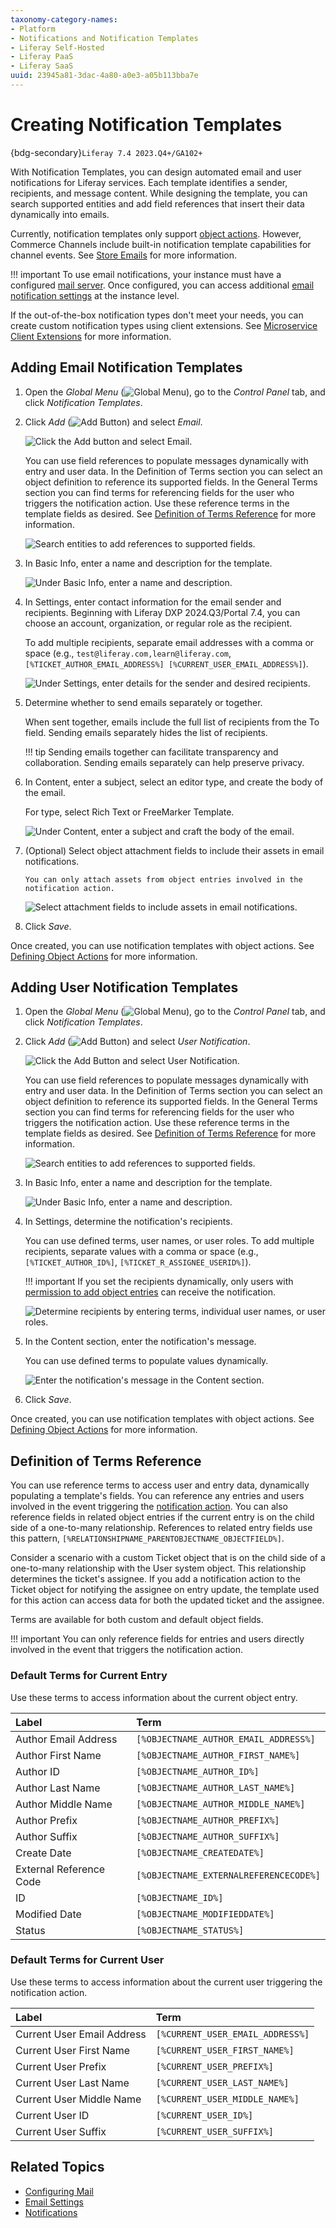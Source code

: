 ```yaml
---
taxonomy-category-names:
- Platform
- Notifications and Notification Templates
- Liferay Self-Hosted
- Liferay PaaS
- Liferay SaaS
uuid: 23945a81-3dac-4a80-a0e3-a05b113bba7e
---
```

# Creating Notification Templates

{bdg-secondary}`Liferay 7.4 2023.Q4+/GA102+`

With Notification Templates, you can design automated email and user notifications for Liferay services. Each template identifies a sender, recipients, and message content. While designing the template, you can search supported entities and add field references that insert their data dynamically into emails.

Currently, notification templates only support [object actions](../../liferay-development/objects/creating-and-managing-objects/actions/defining-object-actions.md). However, Commerce Channels include built-in notification template capabilities for channel events. See [Store Emails](https://learn.liferay.com/w/commerce/store-management/sending-emails) for more information.

!!! important
    To use email notifications, your instance must have a configured [mail server](../../installation-and-upgrades/setting-up-liferay/configuring-mail.md). Once configured, you can access additional [email notification settings](../../system-administration/configuring-liferay/virtual-instances/email-settings.md) at the instance level.

If the out-of-the-box notification types don't meet your needs, you can create custom notification types using client extensions. See [Microservice Client Extensions](../../liferay-development/integrating-microservices.md) for more information.

## Adding Email Notification Templates

1. Open the *Global Menu* (![Global Menu](../../images/icon-applications-menu.png)), go to the *Control Panel* tab, and click *Notification Templates*.

1. Click *Add* (![Add Button](../../images/icon-add.png)) and select *Email*.

   ![Click the Add button and select Email.](./creating-notification-templates/images/01.png)

   You can use field references to populate messages dynamically with entry and user data. In the Definition of Terms section you can select an object definition to reference its supported fields. In the General Terms section you can find terms for referencing fields for the user who triggers the notification action. Use these reference terms in the template fields as desired. See [Definition of Terms Reference](#definition-of-terms-reference) for more information.

   ![Search entities to add references to supported fields.](./creating-notification-templates/images/02.png)

1. In Basic Info, enter a name and description for the template.

   ![Under Basic Info, enter a name and description.](./creating-notification-templates/images/03.png)

1. In Settings, enter contact information for the email sender and recipients. Beginning with Liferay DXP 2024.Q3/Portal 7.4, you can choose an account, organization, or regular role as the recipient.

   To add multiple recipients, separate email addresses with a comma or space (e.g., `test@liferay.com,learn@liferay.com`, `[%TICKET_AUTHOR_EMAIL_ADDRESS%] [%CURRENT_USER_EMAIL_ADDRESS%]`).

   ![Under Settings, enter details for the sender and desired recipients.](./creating-notification-templates/images/04.png)

1. Determine whether to send emails separately or together.

   When sent together, emails include the full list of recipients from the To field. Sending emails separately hides the list of recipients.

   !!! tip
       Sending emails together can facilitate transparency and collaboration. Sending emails separately can help preserve privacy.

1. In Content, enter a subject, select an editor type, and create the body of the email.

   For type, select Rich Text or FreeMarker Template.

   ![Under Content, enter a subject and craft the body of the email.](./creating-notification-templates/images/05.png)

1. (Optional) Select object attachment fields to include their assets in email notifications.

   ```{important}
   You can only attach assets from object entries involved in the notification action.
   ```

   ![Select attachment fields to include assets in email notifications.](./creating-notification-templates/images/06.png)

1. Click *Save*.

Once created, you can use notification templates with object actions. See [Defining Object Actions](../../liferay-development/objects/creating-and-managing-objects/actions/defining-object-actions.md) for more information.

## Adding User Notification Templates

1. Open the *Global Menu* (![Global Menu](../../images/icon-applications-menu.png)), go to the *Control Panel* tab, and click *Notification Templates*.

1. Click *Add* (![Add Button](../../images/icon-add.png)) and select *User Notification*.

   ![Click the Add Button and select User Notification.](./creating-notification-templates/images/07.png)

   You can use field references to populate messages dynamically with entry and user data. In the Definition of Terms section you can select an object definition to reference its supported fields. In the General Terms section you can find terms for referencing fields for the user who triggers the notification action. Use these reference terms in the template fields as desired. See [Definition of Terms Reference](#definition-of-terms-reference) for more information.

   ![Search entities to add references to supported fields.](./creating-notification-templates/images/08.png)

1. In Basic Info, enter a name and description for the template.

   ![Under Basic Info, enter a name and description.](./creating-notification-templates/images/09.png)

1. In Settings, determine the notification's recipients.

   You can use defined terms, user names, or user roles. To add multiple recipients, separate values with a comma or space (e.g., `[%TICKET_AUTHOR_ID%]`, `[%TICKET_R_ASSIGNEE_USERID%]`).

   !!! important
       If you set the recipients dynamically, only users with [permission to add object entries](../../liferay-development/objects/understanding-object-integrations/permissions-framework-integration.md#creating-entries) can receive the notification.

   ![Determine recipients by entering terms, individual user names, or user roles.](./creating-notification-templates/images/10.png)

1. In the Content section, enter the notification's message.

   You can use defined terms to populate values dynamically.

   ![Enter the notification's message in the Content section.](./creating-notification-templates/images/11.png)

1. Click *Save*.

Once created, you can use notification templates with object actions. See [Defining Object Actions](../../liferay-development/objects/creating-and-managing-objects/actions/defining-object-actions.md) for more information.

## Definition of Terms Reference

You can use reference terms to access user and entry data, dynamically populating a template's fields. You can reference any entries and users involved in the event triggering the [notification action](../../liferay-development/objects/creating-and-managing-objects/actions/understanding-action-types.md#notification). You can also reference fields in related object entries if the current entry is on the child side of a one-to-many relationship. References to related entry fields use this pattern, `[%RELATIONSHIPNAME_PARENTOBJECTNAME_OBJECTFIELD%]`.

Consider a scenario with a custom Ticket object that is on the child side of a one-to-many relationship with the User system object. This relationship determines the ticket's assignee. If you add a notification action to the Ticket object for notifying the assignee on entry update, the template used for this action can access data for both the updated ticket and the assignee.

Terms are available for both custom and default object fields.

!!! important
   You can only reference fields for entries and users directly involved in the event that triggers the notification action. 

### Default Terms for Current Entry

Use these terms to access information about the current object entry.

| Label                   | Term                                   |
|:------------------------|:---------------------------------------|
| Author Email Address    | `[%OBJECTNAME_AUTHOR_EMAIL_ADDRESS%]`  |
| Author First Name       | `[%OBJECTNAME_AUTHOR_FIRST_NAME%]`     |
| Author ID               | `[%OBJECTNAME_AUTHOR_ID%]`             |
| Author Last Name        | `[%OBJECTNAME_AUTHOR_LAST_NAME%]`      |
| Author Middle Name      | `[%OBJECTNAME_AUTHOR_MIDDLE_NAME%]`    |
| Author Prefix           | `[%OBJECTNAME_AUTHOR_PREFIX%]`         |
| Author Suffix           | `[%OBJECTNAME_AUTHOR_SUFFIX%]`         |
| Create Date             | `[%OBJECTNAME_CREATEDATE%]`            |
| External Reference Code | `[%OBJECTNAME_EXTERNALREFERENCECODE%]` |
| ID                      | `[%OBJECTNAME_ID%]`                    |
| Modified Date           | `[%OBJECTNAME_MODIFIEDDATE%]`          |
| Status                  | `[%OBJECTNAME_STATUS%]`                |

### Default Terms for Current User

Use these terms to access information about the current user triggering the notification action.

| Label                      | Term                             |
|:---------------------------|:---------------------------------|
| Current User Email Address | `[%CURRENT_USER_EMAIL_ADDRESS%]` |
| Current User First Name    | `[%CURRENT_USER_FIRST_NAME%]`    |
| Current User Prefix        | `[%CURRENT_USER_PREFIX%]`        |
| Current User Last Name     | `[%CURRENT_USER_LAST_NAME%]`     |
| Current User Middle Name   | `[%CURRENT_USER_MIDDLE_NAME%]`   |
| Current User ID            | `[%CURRENT_USER_ID%]`            |
| Current User Suffix        | `[%CURRENT_USER_SUFFIX%]`        |


## Related Topics

* [Configuring Mail](../../installation-and-upgrades/setting-up-liferay/configuring-mail.md)
* [Email Settings](../../system-administration/configuring-liferay/virtual-instances/email-settings.md)
* [Notifications](../notifications.md)
